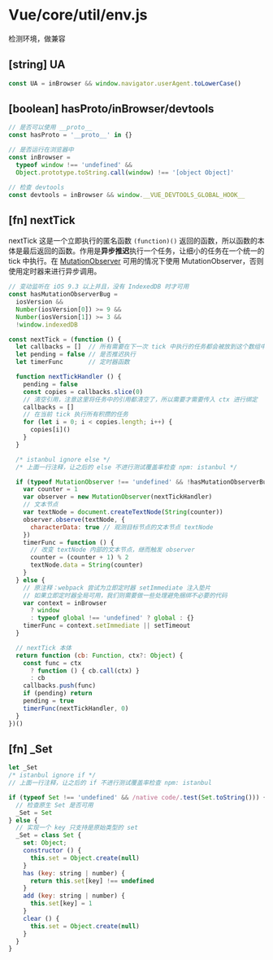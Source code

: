 # Vue/core/util/env.js

检测环境，做兼容

## [string] UA
``` javascript
const UA = inBrowser && window.navigator.userAgent.toLowerCase()
```

## [boolean] hasProto/inBrowser/devtools

``` javascript
// 是否可以使用 __proto__
const hasProto = '__proto__' in {}

// 是否运行在浏览器中
const inBrowser =
  typeof window !== 'undefined' &&
  Object.prototype.toString.call(window) !== '[object Object]'

// 检查 devtools
const devtools = inBrowser && window.__VUE_DEVTOOLS_GLOBAL_HOOK__

```

## [fn] nextTick

nextTick 这是一个立即执行的匿名函数 `(function)()` 返回的函数，所以函数的本体是最后返回的函数。作用是**异步推迟**执行一个任务，让细小的任务在一个统一的 tick 中执行。在 [MutationObserver](https://developer.mozilla.org/zh-CN/docs/Web/API/MutationObserver#MutationObserverInit) 可用的情况下使用 MutationObserver，否则使用定时器来进行异步调用。

``` javascript
// 变动监听在 iOS 9.3 以上并且，没有 IndexedDB 时才可用
const hasMutationObserverBug =
  iosVersion &&
  Number(iosVersion[0]) >= 9 &&
  Number(iosVersion[1]) >= 3 &&
  !window.indexedDB

const nextTick = (function () {
  let callbacks = []  // 所有需要在下一次 tick 中执行的任务都会被放到这个数组中
  let pending = false // 是否推迟执行
  let timerFunc       // 定时器函数

  function nextTickHandler () {
    pending = false
    const copies = callbacks.slice(0)
    // 清空引用，注意这里将任务中的引用都清空了，所以需要才需要传入 ctx 进行绑定
    callbacks = []
    // 在当前 tick 执行所有积攒的任务
    for (let i = 0; i < copies.length; i++) {
      copies[i]()
    }
  }

  /* istanbul ignore else */
  /* 上面一行注释，让之后的 else 不进行测试覆盖率检查 npm: istanbul */

  if (typeof MutationObserver !== 'undefined' && !hasMutationObserverBug) {
    var counter = 1
    var observer = new MutationObserver(nextTickHandler)
    // 文本节点
    var textNode = document.createTextNode(String(counter))
    observer.observe(textNode, {
      characterData: true // 观测目标节点的文本节点 textNode
    })
    timerFunc = function () {
      // 改变 textNode 内部的文本节点，继而触发 observer
      counter = (counter + 1) % 2
      textNode.data = String(counter)
    }
  } else {
    // 原注释：webpack 尝试为立即定时器 setImmediate 注入垫片
    // 如果立即定时器全局可用，我们则需要做一些处理避免捆绑不必要的代码
    var context = inBrowser
      ? window
      : typeof global !== 'undefined' ? global : {}
    timerFunc = context.setImmediate || setTimeout
  }

  // nextTick 本体
  return function (cb: Function, ctx?: Object) {
    const func = ctx
      ? function () { cb.call(ctx) }
      : cb
    callbacks.push(func)
    if (pending) return
    pending = true
    timerFunc(nextTickHandler, 0)
  }
})()
```

## [fn] \_Set

``` javascript
let _Set
/* istanbul ignore if */
// 上面一行注释，让之后的 if 不进行测试覆盖率检查 npm: istanbul

if (typeof Set !== 'undefined' && /native code/.test(Set.toString())) {
  // 检查原生 Set 是否可用
  _Set = Set
} else {
  // 实现一个 key 只支持是原始类型的 set
  _Set = class Set {
    set: Object;
    constructor () {
      this.set = Object.create(null)
    }
    has (key: string | number) {
      return this.set[key] !== undefined
    }
    add (key: string | number) {
      this.set[key] = 1
    }
    clear () {
      this.set = Object.create(null)
    }
  }
}

```
